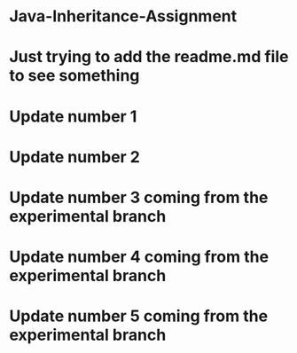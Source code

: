 # Java-Inheritance-Assignment
# Just trying to add the readme.md file to see something
# Update number 1
# Update number 2
# Update number 3 coming from the experimental branch
# Update number 4 coming from the experimental branch
# Update number 5 coming from the experimental branch
